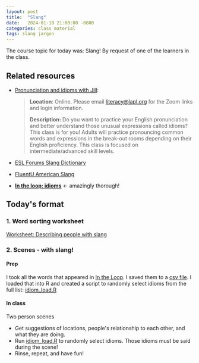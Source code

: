 ```yaml
---
layout: post
title:  "Slang"
date:   2024-01-18 21:00:00 -0800
categories: class material
tags: slang jargon
---
```


The course topic for today was: Slang! By request of one of the learners in the class.

## Related resources
- [Pronunciation and idioms with Jill](https://www.lapl.org/whats-on/events/pronunciation-and-idioms-jill):

    > **Location**: Online. Please email literacy@lapl.org for the Zoom links and login information.
    >
    > **Description:** Do you want to practice your English pronunciation and better understand those unusual expressions called idioms? This class is for you! Adults will practice pronouncing common words and expressions in the break-out rooms depending on their English proficiency. This class is focused on intermediate/advanced skill levels.

- [ESL Forums Slang Dictionary](https://eslforums.com/slang-words/#Slang_Words_Slang_Dictionary)
- [FluentU American Slang](https://www.fluentu.com/blog/english/american-english-slang-words-esl/#toc_1)
- [**In the loop: idioms**](https://americanenglish.state.gov/files/ae/resource_files/in_the_loop_pages.pdf) <- amazingly thorough!


## Today's format

### 1. Word sorting worksheet

[Worksheet: Describing people with slang](/assets/slang/Word%20Sorting%20-%20Describing%20People%20-%20Slang.odt)

### 2. Scenes - with slang!

#### Prep

I took all the words that appeared in [In the Loop](https://americanenglish.state.gov/files/ae/resource_files/in_the_loop_pages.pdf).
I saved them to a [csv file](/assets/slang/idioms_from_intheloop.csv).
I loaded that into R and created a script to randomly select idioms from the full list: [idiom_load.R](/process/idiom_load.R)

#### In class

Two person scenes
- Get suggestions of locations, people's relationship to each other, and what they are doing.
- Run [idiom_load.R](/process/idiom_load.R) to randomly select idioms. Those idioms must be said during the scene! 
- Rinse, repeat, and have fun!
